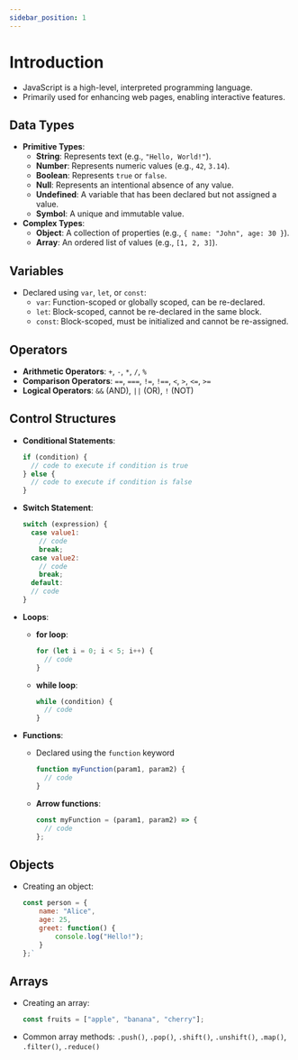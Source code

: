 ```yaml
---
sidebar_position: 1
---
```


# Introduction

- JavaScript is a high-level, interpreted programming language.
- Primarily used for enhancing web pages, enabling interactive features.

## Data Types

- **Primitive Types**:
  - **String**: Represents text (e.g., `"Hello, World!"`).
  - **Number**: Represents numeric values (e.g., `42`, `3.14`).
  - **Boolean**: Represents `true` or `false`.
  - **Null**: Represents an intentional absence of any value.
  - **Undefined**: A variable that has been declared but not assigned a value.
  - **Symbol**: A unique and immutable value.
- **Complex Types**:
  - **Object**: A collection of properties (e.g., `{ name: "John", age: 30 }`).
  - **Array**: An ordered list of values (e.g., `[1, 2, 3]`).

## Variables

- Declared using `var`, `let`, or `const`:
  - `var`: Function-scoped or globally scoped, can be re-declared.
  - `let`: Block-scoped, cannot be re-declared in the same block.
  - `const`: Block-scoped, must be initialized and cannot be re-assigned.

## Operators

- **Arithmetic Operators**: `+`, `-`, `*`, `/`, `%`
- **Comparison Operators**: `==`, `===`, `!=`, `!==`, `<`, `>`, `<=`, `>=`
- **Logical Operators**: `&&` (AND), `||` (OR), `!` (NOT)

## Control Structures

- **Conditional Statements**:
  ```javascript
  if (condition) {
    // code to execute if condition is true
  } else {
    // code to execute if condition is false
  }
  ```
- **Switch Statement**:

  ```javascript
  switch (expression) {
    case value1:
      // code
      break;
    case value2:
      // code
      break;
    default:
    // code
  }
  ```

- **Loops**:
  - **for loop**:
    ```javascript
    for (let i = 0; i < 5; i++) {
      // code
    }
    ```
  - **while loop**:
    ```javascript
    while (condition) {
      // code
    }
    ```
- **Functions**:
  - Declared using the `function` keyword
    ```javascript
    function myFunction(param1, param2) {
      // code
    }
    ```
  - **Arrow functions**:
    ```javascript
    const myFunction = (param1, param2) => {
      // code
    };
    ```

## Objects

- Creating an object:

  ```javascript
  const person = {
      name: "Alice",
      age: 25,
      greet: function() {
          console.log("Hello!");
      }
  };`
  ```

## Arrays

- Creating an array:

  ```javascript
  const fruits = ["apple", "banana", "cherry"];
  ```

- Common array methods: `.push()`, `.pop()`, `.shift()`, `.unshift()`, `.map()`, `.filter()`, `.reduce()`
